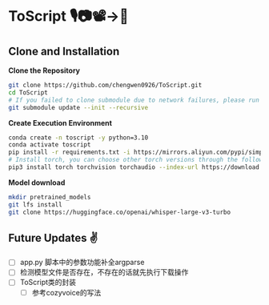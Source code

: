 # ToScript 🎙️📷📽️->📄

## Clone and Installation

**Clone the Repository**

``` sh
git clone https://github.com/chengwen0926/ToScript.git
cd ToScript
# If you failed to clone submodule due to network failures, please run following command until success
git submodule update --init --recursive
```

**Create Execution Environment**

``` sh
conda create -n toscript -y python=3.10
conda activate toscript
pip install -r requirements.txt -i https://mirrors.aliyun.com/pypi/simple/ --trusted-host=mirrors.aliyun.com
# Install torch, you can choose other torch versions through the following URLs: https://pytorch.org/get-started/locally/
pip3 install torch torchvision torchaudio --index-url https://download.pytorch.org/whl/cu126

```

**Model download**
``` sh
mkdir pretrained_models
git lfs install
git clone https://huggingface.co/openai/whisper-large-v3-turbo
```


## Future Updates ✌️
- [ ] app.py 脚本中的参数功能补全argparse
- [ ] 检测模型文件是否存在，不存在的话就先执行下载操作
- [ ] ToScript类的封装
  - [ ] 参考cozyvoice的写法
